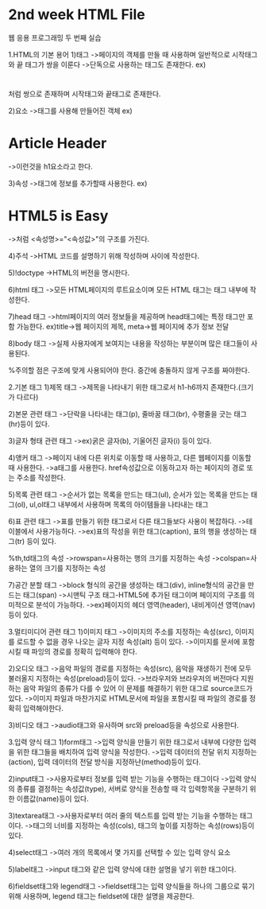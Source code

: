 # 2nd week HTML File

웹 응용 프로그래밍  두 번째 실습

1.HTML의 기본 용어
1)태그
    ->페이지의 객체를 만들 때 사용하며 일반적으로 시작태그와 끝 태그가 쌍을 이룬다
    ->단독으로 사용하는 태그도 존재한다.
    ex)<h1></h1>처럼 쌍으로 존재하며 시작태그와 끝태그로 존재한다.

2)요소
    ->태그를 사용해 만들어진 객체
    ex)<h1>Article Header</h1> ->이런것을 h1요소라고 한다.

3)속성
    ->태그에 정보를 추가할때 사용한다.
    ex)<h1 class="title">HTML5 is Easy</h1>->처럼 <속성명>="<속성값>"의 구조를 가진다.

4)주석
    ->HTML 코드를 설명하기 위해 작성하며 <!--와 -->사이에 작성한다.

5)!doctype
    ->HTML의 버전을 명시한다.

6)html 태그
    ->모든 HTML페이지의 루트요소이며 모든 HTML 태그는 태그 내부에 작성한다.

7)head 태그
    ->html페이지의 여러 정보들을 제공하며 head태그에는 특정 태그만 포함 가능한다.
    ex)title->웹 페이지의 제목, meta->웹 페이지에 추가 정보 전달

8)body 태그
    ->실제 사용자에게 보여지는 내용을 작성하는 부분이며 많은 태그들이 사용된다.
 
 %주의할 점은 구조에 맞게 사용되어야 한다. 중간에 충돌하지 않게 구조를 짜야한다.


2.기본 태그
1)제목 태그
    ->제목을 나타내기 위한 태그로서 h1-h6까지 존재한다.(크기가 다르다)

2)본문 관련 태그 
    ->단락을 나타내는 태그(p), 줄바꿈 태그(br), 수평줄을 긋는 태그(hr)등이 있다.

3)글자 형태 관련 태그
    ->ex)굵은 글자(b), 기울어진 글자(i) 등이 있다.

4)앵커 태그
    ->페이지 내에 다른 위치로 이동할 때 사용하고, 다른 웹페이지를 이동할 때 사용한다.
    ->a태그를 사용한다. href속성값으로 이동하고자 하는 페이지의 경로 또는 주소를 작성한다.

5)목록 관련 태그
    ->순서가 없는 목록을 만드는 태그(ul), 순서가 있는 목록을 만드는 태그(ol), ul,ol태그 내부에서 사용하며 목록의 아이템들을 나타내는 태그

6)표 관련 태그
    ->표를 만들기 위한 태그로서 다른 태그들보다 사용이 복잡하다.
    ->테이블에서 사용가능하다.
    ->ex)표의 작성을 위한 태그(caption), 표의 행을 생성하는 태그(tr) 등이 있다.

%th,td태그의 속성
    ->rowspan=사용하는 행의 크기를 지정하는 속성
    ->colspan=사용하는 열의 크기를 지정하는 속성

7)공간 분할 태그
    ->block 형식의 공간을 생성하는 태그(div), inline형식의 공간을 만드는 태그(span)
    ->시맨틱 구조 태그-HTML5에 추가된 태그이며 페이지의 구조를 의미적으로 분석이 가능하다.
    ->ex)페이지의 헤더 영역(header), 내비게이션 영역(nav)등이 있다.

3.멀티미디어 관련 태그
1)이미지 태그
    ->이미지의 주소를 지정하는 속성(src), 이미지를 로드할 수 없을 경우 나오는 글자 지정 속성(alt) 등이 있다.
    ->이미지를 문서에 포함시킬 때 파잉의 경로를 정확히 입력해야 한다.

2)오디오 태그
    ->음악 파일의 경로를 지정하는 속성(src), 음악을 재생하기 전에 모두 불러올지 지정하는 속성(preload)등이 있다.
    ->브라우저와 브라우저의 버전마다 지원하는 음악 파일의 종류가 다를 수 있어 이 문제를 해결하기 위한 대그로 source코드가 있다.
    ->이미지 파일과 마찬가지로 HTML문서에 파일을 포함시킬 때 파일의 경로를 정확히 입력해야한다.

3)비디오 태그
    ->audio태그와 유사하며 src와 preload등을 속성으로 사용한다.

3.입력 양식 태그
1)form태그
    ->입력 양식을 만들기 위한 태그로서 내부에 다양한 입력을 위한 태그들을 배치하여 입력 양식을 작성한다.
    ->입력 데이터의 전달 위치 지정하는(action), 입력 데이터의 전달 방식을 지정하난(method)등이 있다.

2)input태그
    ->사용자로부터 정보를 입력 받는 기능을 수행하는 태그이다
    ->입력 양식의 종류를 결정하는 속성값(type), 서버로 양식을 전송할 때 각 입력항목을 구분하기 위한 이름값(name)등이 있다.

3)textarea태그
    ->사용자로부터 여러 줄의 텍스트를 입력 받는 기능을 수행하는 태그이다.
    ->태그의 너비를 지정하는 속성(cols), 태그의 높이를 지정하는 속성(rows)등이 있다.

4)select태그
    ->여러 개의 목록에서 몇 가지를 선택할 수 있는 입력 양식 요소

5)label태그
    ->input 태그와 같은 입력 양식에 대한 설명을 넣기 위한 태그이다.

6)fieldset태그와 legend태그
    ->fieldset태그는 입력 양식들을 하나의 그룹으로 묶기 위해 사용하며, legend 태그는 fieldset에 대한 설명을 제공한다.